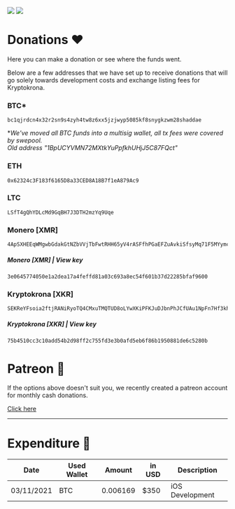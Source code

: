 <a href="https://chat.kryptokrona.se"><img src="https://img.shields.io/discord/562673808582901793?label=Discord&logo=Discord&logoColor=white&style=plastic"></a>
<a href="https://twitter.com/kryptokrona"><img src="https://img.shields.io/twitter/follow/kryptokrona?style=social"></a>
# Donations ❤️

Here you can make a donation or see where the funds went.

Below are a few addresses that we have set up to receive donations that will go solely towards development costs and exchange listing fees for Kryptokrona.

### BTC*

```
bc1qjrdcn4x32r2sn9s4zyh4tw8z6xx5jzjwyp5085kf8snygkzwm28shaddae
```

**We've moved all BTC funds into a multisig wallet, all tx fees were covered by swepool.<br>
Old address "1BpUCYVMN72MXtkYuPpfkhUHjJ5C87FQct"*

### ETH  

```
0x62324c3F183f6165D8a33CED8A18B7f1eA879Ac9
```

### LTC  

```
LSfT4gQhYDLcMd9GqBH7J3DTH2mzYq9Uqe
```

### Monero [XMR]

```
4ApSXHEEqWMgwbGdakGtNZbVVjTbFwtRHH65yV4rASFfhPGaEFZuAvkiSfsyMq71F5MYymckNwvdG96w9dtNggfS5vhZZpq
```

##### Monero [XMR] | View key 

```
3e0645774050e1a2dea17a4feffd81a03c693a8ec54f601b37d22285bfaf9600
```

### Kryptokrona [XKR]  

```
SEKReYFsoia2ftjRANiRyoTQ4CMxuTMQTUD8oLYwXKiPFKJuDJbnPhJCfUAu1NpFn7Hf3khtfEE7wXQ1JAnJVPfSff9WfueaduZ
```

##### Kryptokrona [XKR] | View key 

```
75b4510cc3c10add54b2d98ff2c755fd3e3b0afd5eb6f86b1950881de6c5280b
```

# Patreon 🙏

If the options above doesn't suit you, we recently created a patreon account for monthly cash donations. 

[Click here](https://www.patreon.com/kryptokrona)




-------------------



# Expenditure 💸

| Date       | Used Wallet | Amount   | in USD | Description     |
| ---------- | ----------- | -------- | ------ | --------------- |
| 03/11/2021 | BTC         | 0.006169 | $350   | iOS Development |

